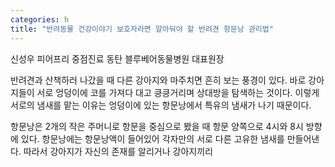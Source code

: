 ```yaml
---
categories: h
title: "반려동물 건강이야기 보호자라면 알아둬야 할 반려견 항문낭 관리법"
---
```

신성우 피어프리 중점진료 동탄 블루베어동물병원 대표원장


반려견과 산책하러 나갔을 때 다른 강아지와 마주치면 흔히 보는 풍경이 있다. 바로 강아지들이 서로 엉덩이에 코를 가져다 대고 킁킁거리며 상대방을 탐색하는 것이다. 이렇게 서로의 냄새를 맡는 이유는 엉덩이에 있는 항문낭에서 특유의 냄새가 나기 때문이다.

항문낭은 2개의 작은 주머니로 항문을 중심으로 봤을 때 항문 양쪽으로 4시와 8시 방향에 있다. 항문낭에는 항문낭액이 들어있어 각자만의 서로 다른 고유한 냄새를 만들어낸다. 따라서 강아지가 자신의 존재를 알리거나 강아지끼리 